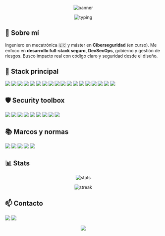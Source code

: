 <p align="center">
  <img src="https://capsule-render.vercel.app/api?type=waving&height=200&section=header&text=Jorge%20Emilio%20Inlago%20Fonseca&fontSize=36&animation=twinkling&fontAlignY=35&desc=MSc.%20Ciberseguridad%20%E2%80%A2%20Ing.%20Mecatr%C3%B3nico%20%E2%80%A2%20Normativas%20y%20Regulaciones&descAlignY=55&color=gradient&customColorList=0:0ea5e9,1:14b8a6,2:22c55e&fontColor=ffffff" alt="banner"/>
</p>

<p align="center">
  <img src="https://readme-typing-svg.herokuapp.com?duration=2500&pause=600&center=true&vCenter=true&width=900&color=0EA5E9&lines=Gobierno+de+la+Ciberseguridad+%7C+Gesti%C3%B3n+de+Riesgos+%7C+Auditor%C3%ADa;Forense+%7C+Hacking+%C3%89tico+%7C+Full%E2%80%91Stack+Seguro;Node.js+%7C+React+%7C+Docker+%7C+Linux" alt="typing"/>
</p>

## 👋 Sobre mí

Ingeniero en mecatrónica 🇪🇨 y máster en **Ciberseguridad** (en curso). Me enfoco en **desarrollo full‑stack seguro**, **DevSecOps**, gobierno y gestión de riesgos. Busco impacto real con código claro y seguridad desde el diseño.

## 🧰 Stack principal

<p>
  <img src="https://img.shields.io/badge/React-61DAFB?logo=react&logoColor=000"/>
  <img src="https://img.shields.io/badge/Vite-646CFF?logo=vite&logoColor=fff"/>
  <img src="https://img.shields.io/badge/Three.js-000000?logo=threedotjs&logoColor=fff"/>
  <img src="https://img.shields.io/badge/HTML5-E34F26?logo=html5&logoColor=fff"/>
  <img src="https://img.shields.io/badge/CSS3-1572B6?logo=css3&logoColor=fff"/>
  <img src="https://img.shields.io/badge/Tailwind-06B6D4?logo=tailwindcss&logoColor=fff"/>
  <img src="https://img.shields.io/badge/Bootstrap-7952B3?logo=bootstrap&logoColor=fff"/>
  <img src="https://img.shields.io/badge/Node.js-339933?logo=node.js&logoColor=fff"/>
  <img src="https://img.shields.io/badge/Express-000000?logo=express&logoColor=fff"/>
  <img src="https://img.shields.io/badge/JavaScript-F7DF1E?logo=javascript&logoColor=000"/>
  <img src="https://img.shields.io/badge/Python-3776AB?logo=python&logoColor=fff"/>
  <img src="https://img.shields.io/badge/Qt-41CD52?logo=qt&logoColor=fff"/>
  <img src="https://img.shields.io/badge/MySQL-4479A1?logo=mysql&logoColor=fff"/>
  <img src="https://img.shields.io/badge/MariaDB-003545?logo=mariadb&logoColor=fff"/>
  <img src="https://img.shields.io/badge/Docker-2496ED?logo=docker&logoColor=fff"/>
  <img src="https://img.shields.io/badge/Nginx-009639?logo=nginx&logoColor=fff"/>
  <img src="https://img.shields.io/badge/Linux-333333?logo=linux&logoColor=fff"/>
  <img src="https://img.shields.io/badge/Terminal-1F2937?logo=gnometerminal&logoColor=fff"/>
</p>

## 🛡️ Security toolbox

<p>
  <img src="https://img.shields.io/badge/nmap-4B5563"/>
  <img src="https://img.shields.io/badge/Wireshark-1679A7?logo=wireshark&logoColor=fff"/>
  <img src="https://img.shields.io/badge/Burp%20Suite-FF6633"/>
  <img src="https://img.shields.io/badge/OWASP%20ZAP-2D3748"/>
  <img src="https://img.shields.io/badge/Metasploit-2563EB"/>
  <img src="https://img.shields.io/badge/Nessus-00A0DC"/>
  <img src="https://img.shields.io/badge/OpenVAS-2F855A"/>
  <img src="https://img.shields.io/badge/Autopsy-111827"/>
  <img src="https://img.shields.io/badge/IDA%20Pro-0F766E"/>
</p>

## 📚 Marcos y normas

<p>
  <img src="https://img.shields.io/badge/ISO%2FIEC%2027001-0F172A"/>
  <img src="https://img.shields.io/badge/NIST%20CSF%20%7C%20800--53-1E293B"/>
  <img src="https://img.shields.io/badge/ISO%2031000%20(riesgo)-334155"/>
  <img src="https://img.shields.io/badge/RGPD%20(GDPR)-111827"/>
  <img src="https://img.shields.io/badge/MAGERIT-0B7285"/>
</p>

## 📊 Stats

<p align="center">
  <img src="https://github-readme-stats.vercel.app/api?username=JIO1011&show_icons=true&theme=react&hide_border=true" alt="stats"/>
</p>
<p align="center">
  <img src="https://streak-stats.demolab.com?user=JIO1011&theme=react&hide_border=true" alt="streak"/>
</p>

## 📫 Contacto

<p>
  <a href="mailto:jorgemilio1011@gmail.com"><img src="https://img.shields.io/badge/Email-1F2937?logo=gmail&logoColor=fff"/></a>
  <a href="https://www.linkedin.com/in/jorge-inlago-fonseca-a57006a9"><img src="https://img.shields.io/badge/LinkedIn-0A66C2?logo=linkedin&logoColor=fff"/></a>
</p>

<p align="center">
  <img src="https://capsule-render.vercel.app/api?type=waving&height=120&section=footer&color=gradient&customColorList=0:0ea5e9,1:14b8a6,2:22c55e"/>
</p>



<!--
**JIO1011/JIO1011** is a ✨ _special_ ✨ repository because its `README.md` (this file) appears on your GitHub profile.

Here are some ideas to get you started:

- 🔭 I’m currently working on ...
- 🌱 I’m currently learning ...
- 👯 I’m looking to collaborate on ...
- 🤔 I’m looking for help with ...
- 💬 Ask me about ...
- 📫 How to reach me: ...
- 😄 Pronouns: ...
- ⚡ Fun fact: ...
-->

